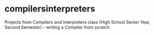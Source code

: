 # compilersinterpreters
Projects from Compilers and Interpreters class (High School Senior Year, Second Semester) – writing a Compiler from scratch.
